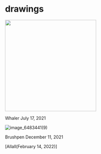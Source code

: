 # drawings
 <img src="https://user-images.githubusercontent.com/102587784/160892610-ba5d1245-0749-4dad-8f80-1a9c5cf9d5ea.JPG" width="300" height="300" /> 


Whaler July 17, 2021

![image_6483441(9)](https://user-images.githubusercontent.com/102587784/160901343-8be99370-3edd-4535-8aa3-64052bdbdd8c.JPG)


Brushpen December 11, 2021

[Allall(February 14, 2022)]
